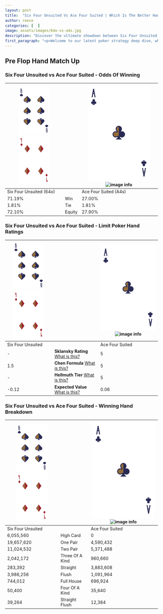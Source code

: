 ```yaml
---
layout: post
title:  "Six Four Unsuited Vs Ace Four Suited | Which Is The Better Hand In Poker? A Complete Guide"
author: reece
categories: [  ]
image: assets/images/64o-vs-a4s.jpg
description: "Discover the ultimate showdown between Six Four Unsuited and Ace Four Suited in poker! Uncover the odds, strategies, and scenarios where one hand triumphs over the other. Get ready to up your poker game with this thrilling analysis."
first_paragraph: "<p>Welcome to our latest poker strategy deep dive, where we're pitting two distinct hands against each other in a high-stakes showdown: Six Four Unsuited vs Ace Four Suited.</p><p>In the dynamic world of poker, every decision counts, and knowing which hand holds the upper hand is key to your success at the table.</p><p>In this article, we'll dissect these two hands, explore the scenarios where one dominates the other, and equip you with the knowledge to make strategic choices that can tip the odds in your favor.</p><p>Get ready to unravel the intriguing dynamics of these poker hands and elevate your game to new heights.</p>"
---
```




[comment]: # (sp0)

## Pre Flop Hand Match Up

<div class="table hand-ratings" markdown="1"> 



### Six Four Unsuited vs Ace Four Suited - Odds Of Winning


    
| ![image info](assets/images/hand1/6.png) ![image info](assets/images/hand1/4o.png) |  | ![image info](assets/images/hand2/A.png) ![image info](assets/images/hand2/4s.png) |
| -------- | -------- | -------- |
| Six Four Unsuited (64o) |  | Ace Four Suited (A4s) |
| 71.19% | Win | 27.00% |
| 1.81% | Tie | 1.81% |
| 72.10% | Equity | 27.90% |




[comment]: # (sp1)



### Six Four Unsuited vs Ace Four Suited - Limit Poker Hand Ratings


    
| ![image info](assets/images/hand1/6.png) ![image info](assets/images/hand1/4o.png) |  | ![image info](assets/images/hand2/A.png) ![image info](assets/images/hand2/4s.png) |
| -------- | -------- | -------- |
| Six Four Unsuited |  | Ace Four Suited |
| - | **Sklansky Rating** [What is this?](/sklansky-rating-explained) | 5 |
| 1.5 | **Chen Formula** [What is this?](/chen-formula-explained) | 5 |
| - | **Hellmuth Tier** [What is this?](/Hellmuth-tier-explained) | 5 |
| -0.12 | **Expected Value** [What is this?](/expected-value-explained) | 0.06 |




[comment]: # (sp2)



### Six Four Unsuited vs Ace Four Suited - Winning Hand Breakdown


    
| ![image info](assets/images/hand1/6.png) ![image info](assets/images/hand1/4o.png) |  | ![image info](assets/images/hand2/A.png) ![image info](assets/images/hand2/4s.png) |
| -------- | -------- | -------- |
| Six Four Unsuited |  | Ace Four Suited |
| 6,055,560 | High Card | 0 |
| 19,657,620 | One Pair | 4,590,432 |
| 11,024,532 | Two Pair | 5,371,488 |
| 2,042,172 | Three Of A Kind | 960,660 |
| 283,392 | Straight | 3,883,608 |
| 3,986,256 | Flush | 1,091,964 |
| 744,012 | Full House | 696,924 |
| 50,400 | Four Of A Kind | 35,640 |
| 39,264 | Straight Flush | 12,384 |




[comment]: # (sp3)



</div>

[comment]: # (sp4)



[comment]: # (sp5)

